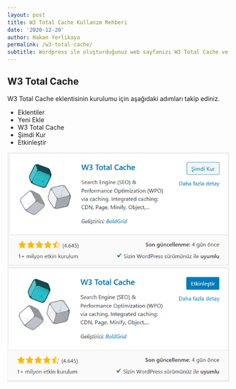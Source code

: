 ```yaml
---
layout: post
title: W3 Total Cache Kullanım Rehberi
date: '2020-12-20'
author: Hakan Yerlikaya
permalink: /w3-total-cache/
subtitle: Wordpress ile oluşturduğunuz web sayfanızı W3 Total Cache ve Cloudflare ile sitenizi optimize edeceğiz.
---
```



<h2> W3 Total Cache </h2>


W3 Total Cache eklentisinin kurulumu için aşağıdaki adımları takip ediniz.

* Eklentiler
* Yeni Ekle
* W3 Total Cache
* Şimdi Kur
* Etkinleştir

<img alt="W3 Total Cache Şimdi Kur" title="W3 Total Cache Şimdi Kur" src="/img/Wordpress-W3-Total-Cache-Simdi-Kur.png">


<img alt="W3 Total Cache Etkinleştir" title="W3 Total Cache Etkinleştir" src="/img/Wordpress-W3-Total-Cache-Etkinlestir.png">
